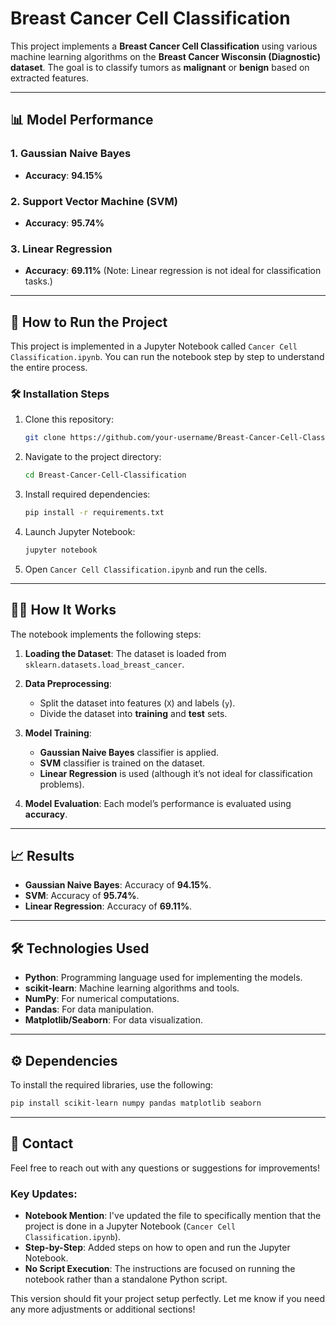 # Breast Cancer Cell Classification

This project implements a **Breast Cancer Cell Classification** using various machine learning algorithms on the **Breast Cancer Wisconsin (Diagnostic) dataset**. The goal is to classify tumors as **malignant** or **benign** based on extracted features.

---

## 📊 **Model Performance**

### 1. **Gaussian Naive Bayes**  
- **Accuracy**: **94.15%**

### 2. **Support Vector Machine (SVM)**  
- **Accuracy**: **95.74%**

### 3. **Linear Regression**  
- **Accuracy**: **69.11%** (Note: Linear regression is not ideal for classification tasks.)

---

## 📖 **How to Run the Project**

This project is implemented in a Jupyter Notebook called `Cancer Cell Classification.ipynb`. You can run the notebook step by step to understand the entire process.

### 🛠 **Installation Steps**

1. Clone this repository:
   ```bash
   git clone https://github.com/your-username/Breast-Cancer-Cell-Classification.git


2. Navigate to the project directory:

   ```bash
   cd Breast-Cancer-Cell-Classification
   ```

3. Install required dependencies:

   ```bash
   pip install -r requirements.txt
   ```

4. Launch Jupyter Notebook:

   ```bash
   jupyter notebook
   ```

5. Open `Cancer Cell Classification.ipynb` and run the cells.

---

## 🧑‍💻 **How It Works**

The notebook implements the following steps:

1. **Loading the Dataset**:
   The dataset is loaded from `sklearn.datasets.load_breast_cancer`.

2. **Data Preprocessing**:

   * Split the dataset into features (`X`) and labels (`y`).
   * Divide the dataset into **training** and **test** sets.

3. **Model Training**:

   * **Gaussian Naive Bayes** classifier is applied.
   * **SVM** classifier is trained on the dataset.
   * **Linear Regression** is used (although it’s not ideal for classification problems).

4. **Model Evaluation**:
   Each model’s performance is evaluated using **accuracy**.

---

## 📈 **Results**

* **Gaussian Naive Bayes**: Accuracy of **94.15%**.
* **SVM**: Accuracy of **95.74%**.
* **Linear Regression**: Accuracy of **69.11%**.

---

## 🛠 **Technologies Used**

* **Python**: Programming language used for implementing the models.
* **scikit-learn**: Machine learning algorithms and tools.
* **NumPy**: For numerical computations.
* **Pandas**: For data manipulation.
* **Matplotlib/Seaborn**: For data visualization.

---

## ⚙️ **Dependencies**

To install the required libraries, use the following:

```bash
pip install scikit-learn numpy pandas matplotlib seaborn
```

---

## 📩 **Contact**

Feel free to reach out with any questions or suggestions for improvements!

### Key Updates:
- **Notebook Mention**: I've updated the file to specifically mention that the project is done in a Jupyter Notebook (`Cancer Cell Classification.ipynb`).
- **Step-by-Step**: Added steps on how to open and run the Jupyter Notebook.
- **No Script Execution**: The instructions are focused on running the notebook rather than a standalone Python script.
  
This version should fit your project setup perfectly. Let me know if you need any more adjustments or additional sections!
```
